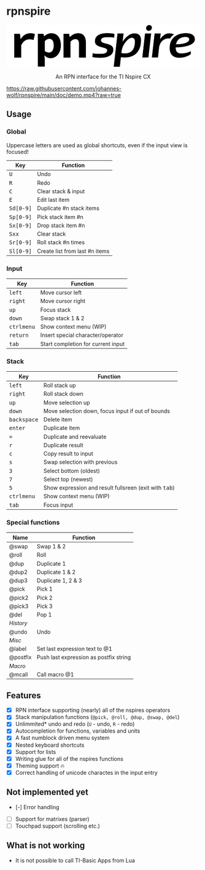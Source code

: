 # rpnspire

![rpnspire logo](https://github.com/johannes-wolf/rpnspire/blob/main/doc/logo.png?raw=true)

<p align="center">
    An RPN interface for the TI Nspire CX
</p>

https://raw.githubusercontent.com/johannes-wolf/rpnspire/main/doc/demo.mp4?raw=true

## Usage
### Global
Uppercase letters are used as global shortcuts, even if the input view is focused!

| Key                                      | Function                       |
|------------------------------------------|--------------------------------|
| <kbd>U</kbd>                             | Undo                           |
| <kbd>R</kbd>                             | Redo                           |
| <kbd>C</kbd>                             | Clear stack & input            |
| <kbd>E</kbd>                             | Edit last item                 |
| <kbd>S</kbd><kbd>d</kbd><kbd>[0-9]</kbd> | Duplicate #n stack items       |
| <kbd>S</kbd><kbd>p</kbd><kbd>[0-9]</kbd> | Pick stack item #n             |
| <kbd>S</kbd><kbd>x</kbd><kbd>[0-9]</kbd> | Drop stack item #n             |
| <kbd>S</kbd><kbd>x</kbd><kbd>x</kbd>     | Clear stack                    |
| <kbd>S</kbd><kbd>r</kbd><kbd>[0-9]</kbd> | Roll stack #n times            |
| <kbd>S</kbd><kbd>l</kbd><kbd>[0-9]</kbd> | Create list from last #n items |

### Input
| Key                            | Function                           |
|--------------------------------|------------------------------------|
| <kbd>left</kbd>                | Move cursor left                   |
| <kbd>right</kbd>               | Move cursor right                  |
| <kbd>up</kbd>                  | Focus stack                        |
| <kbd>down</kbd>                | Swap stack 1 & 2                   |
| <kbd>ctrl</kbd><kbd>menu</kbd> | Show context menu (WIP)            |
| <kbd>return</kbd>              | Insert special character/operator  |
| <kbd>tab</kbd>                 | Start completion for current input |

### Stack
| Key                            | Function                                                        |
|--------------------------------|-----------------------------------------------------------------|
| <kbd>left</kbd>                | Roll stack up                                                   |
| <kbd>right</kbd>               | Roll stack down                                                 |
| <kbd>up</kbd>                  | Move selection up                                               |
| <kbd>down</kbd>                | Move selection down, focus input if out of bounds               |
| <kbd>backspace</kbd>           | Delete item                                                     |
| <kbd>enter</kbd>               | Duplicate item                                                  |
| <kbd>=</kbd>                   | Duplicate and reevaluate                                        |
| <kbd>r</kbd>                   | Duplicate result                                                |
| <kbd>c</kbd>                   | Copy result to input                                            |
| <kbd>s</kbd>                   | Swap selection with previous                                    |
| <kbd>3</kbd>                   | Select bottom (oldest)                                          |
| <kbd>7</kbd>                   | Select top (newest)                                             |
| <kbd>5</kbd>                   | Show expression and result fullsreen (exit with <kbd>tab</kbd>) |
| <kbd>ctrl</kbd><kbd>menu</kbd> | Show context menu (WIP)                                         |
| <kbd>tab</kbd>                 | Focus input                                                     |

### Special functions
| Name      | Function                               |
|-----------|----------------------------------------|
| @swap     | Swap 1 & 2                             |
| @roll     | Roll                                   |
| @dup      | Duplicate 1                            |
| @dup2     | Duplicate 1 & 2                        |
| @dup3     | Duplicate 1, 2 & 3                     |
| @pick     | Pick 1                                 |
| @pick2    | Pick 2                                 |
| @pick3    | Pick 3                                 |
| @del      | Pop 1                                  |
| *History* |                                        |
| @undo     | Undo                                   |
| *Misc*    |                                        |
| @label    | Set last expression text to @1         |
| @postfix  | Push last expression as postfix string |
| *Macro*   |                                        |
| @mcall    | Call macro @1                          |


## Features
* [x] RPN interface supporting (nearly) all of the nspires operators
* [x] Stack manipulation functions (`@pick, @roll, @dup, @swap, @del`)
* [x] Unlimmited* undo and redo (`U` - undo, `R` - redo)
* [x] Autocompletion for functions, variables and units
* [x] A fast numblock driven menu system
* [x] Nested keyboard shortcuts
* [x] Support for lists
* [x] Writing glue for all of the nspires functions
* [x] Theming support 🔥 
* [x] Correct handling of unicode charactes in the input entry

## Not implemented yet
* [-] Error handling
* [ ] Support for matrixes (parser)
* [ ] Touchpad support (scrolling etc.)

## What is not working
* It is not possible to call TI-Basic Apps from Lua
